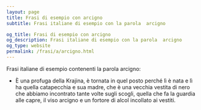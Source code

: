 ```yaml
---
layout: page
title: Frasi di esempio con arcigno 
subtitle: Frasi italiane di esempio con la parola  arcigno

og_title: Frasi di esempio con arcigno 
og_description: Frasi italiane di esempio con la parola  arcigno
og_type: website
permalink: /frasi/a/arcigno.html
---
```


Frasi italiane di esempio contenenti la parola arcigno:


- È una profuga della Krajina, è tornata in quel posto perché lì è nata e lì ha quella catapecchia e sua madre, che è una vecchia vestita di nero che abbiamo incontrato tante volte sugli scogli, quella che fa la guardia alle capre, il viso arcigno e un fortore di alcol incollato ai vestiti.
